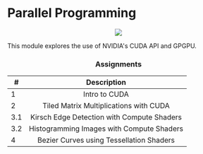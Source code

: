 <h1> Parallel Programming </h1>

<p align="center">
  <img src="https://www.ximea.com/images/stories/designedforcuda.png">
</p>

This module explores the use of NVIDIA's CUDA API and GPGPU.

<h3 align="center">Assignments</h3>

<table align="center">
  <thead>
    <tr>
      <th style="text-align:center">#</th>
      <th style="text-align:center">Description</th>
    </tr>
  </thead>
  <tbody>
    <tr>
      <td style="text-align:left">1</td>
      <td style="text-align:center">Intro to CUDA</td>
    </tr>
    <tr>
      <td style="text-align:left">2</td>
      <td style="text-align:center">Tiled Matrix Multiplications with CUDA</td>
    </tr>
    <tr>
      <td style="text-align:left">3.1</td>
      <td style="text-align:center">Kirsch Edge Detection with Compute Shaders</td>
    </tr>
    <tr>
      <td style="text-align:left">3.2</td>
      <td style="text-align:center">Histogramming Images with Compute Shaders</td>
    </tr>
    <tr>
      <td style="text-align:left">4</td>
      <td style="text-align:center">Bezier Curves using Tessellation Shaders</td>
    </tr>
  </tbody>
</table>